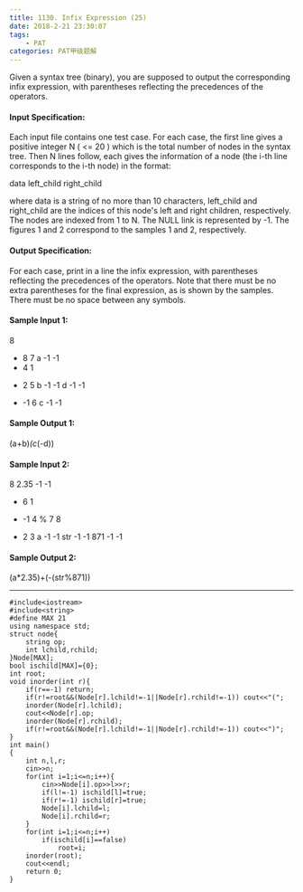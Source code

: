 ```yaml
---
title: 1130. Infix Expression (25)
date: 2018-2-21 23:30:07
tags: 
	- PAT
categories: PAT甲级题解
---
```


Given a syntax tree (binary), you are supposed to output the corresponding infix expression, with parentheses reflecting the precedences of the operators.

#### Input Specification:

Each input file contains one test case. For each case, the first line gives a positive integer N ( <= 20 ) which is the total number of nodes in the syntax tree. Then N lines follow, each gives the information of a node (the i-th line corresponds to the i-th node) in the format:

data left_child right_child

where data is a string of no more than 10 characters, left_child and right_child are the indices of this node's left and right children, respectively. The nodes are indexed from 1 to N. The NULL link is represented by -1. The figures 1 and 2 correspond to the samples 1 and 2, respectively.

#### Output Specification:

For each case, print in a line the infix expression, with parentheses reflecting the precedences of the operators. Note that there must be no extra parentheses for the final expression, as is shown by the samples. There must be no space between any symbols.

#### Sample Input 1:
8
* 8 7
a -1 -1
* 4 1
+ 2 5
b -1 -1
d -1 -1
- -1 6
c -1 -1
#### Sample Output 1:
(a+b)*(c*(-d))
#### Sample Input 2:
8
2.35 -1 -1
* 6 1
- -1 4
% 7 8
+ 2 3
a -1 -1
str -1 -1
871 -1 -1
#### Sample Output 2:
(a*2.35)+(-(str%871))
***

```
#include<iostream>
#include<string>
#define MAX 21
using namespace std;
struct node{
    string op;
    int lchild,rchild;
}Node[MAX];
bool ischild[MAX]={0};
int root;
void inorder(int r){
    if(r==-1) return;
    if(r!=root&&(Node[r].lchild!=-1||Node[r].rchild!=-1)) cout<<"(";
    inorder(Node[r].lchild);
    cout<<Node[r].op;
    inorder(Node[r].rchild);
    if(r!=root&&(Node[r].lchild!=-1||Node[r].rchild!=-1)) cout<<")";
}
int main()
{
    int n,l,r;
    cin>>n;
    for(int i=1;i<=n;i++){
        cin>>Node[i].op>>l>>r;
        if(l!=-1) ischild[l]=true;
        if(r!=-1) ischild[r]=true;
        Node[i].lchild=l;
        Node[i].rchild=r;
    }
    for(int i=1;i<=n;i++)
        if(ischild[i]==false)
            root=i;
    inorder(root);
    cout<<endl;
    return 0;
}
```